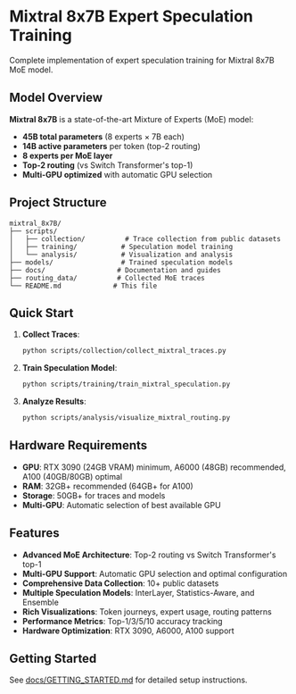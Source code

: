 # Mixtral 8x7B Expert Speculation Training

Complete implementation of expert speculation training for Mixtral 8x7B MoE model.

## Model Overview

**Mixtral 8x7B** is a state-of-the-art Mixture of Experts (MoE) model:
- **45B total parameters** (8 experts × 7B each)
- **14B active parameters** per token (top-2 routing)
- **8 experts per MoE layer**
- **Top-2 routing** (vs Switch Transformer's top-1)
- **Multi-GPU optimized** with automatic GPU selection

## Project Structure

```
mixtral_8x7B/
├── scripts/
│   ├── collection/          # Trace collection from public datasets
│   ├── training/           # Speculation model training
│   └── analysis/           # Visualization and analysis
├── models/                 # Trained speculation models
├── docs/                  # Documentation and guides
├── routing_data/          # Collected MoE traces
└── README.md             # This file
```

## Quick Start

1. **Collect Traces**:
   ```bash
   python scripts/collection/collect_mixtral_traces.py
   ```

2. **Train Speculation Model**:
   ```bash
   python scripts/training/train_mixtral_speculation.py
   ```

3. **Analyze Results**:
   ```bash
   python scripts/analysis/visualize_mixtral_routing.py
   ```

## Hardware Requirements

- **GPU**: RTX 3090 (24GB VRAM) minimum, A6000 (48GB) recommended, A100 (40GB/80GB) optimal
- **RAM**: 32GB+ recommended (64GB+ for A100)
- **Storage**: 50GB+ for traces and models
- **Multi-GPU**: Automatic selection of best available GPU

## Features

- **Advanced MoE Architecture**: Top-2 routing vs Switch Transformer's top-1
- **Multi-GPU Support**: Automatic GPU selection and optimal configuration
- **Comprehensive Data Collection**: 10+ public datasets
- **Multiple Speculation Models**: InterLayer, Statistics-Aware, and Ensemble
- **Rich Visualizations**: Token journeys, expert usage, routing patterns
- **Performance Metrics**: Top-1/3/5/10 accuracy tracking
- **Hardware Optimization**: RTX 3090, A6000, A100 support

## Getting Started

See [docs/GETTING_STARTED.md](docs/GETTING_STARTED.md) for detailed setup instructions.